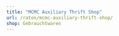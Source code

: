 ```yaml
---
title: "MCMC Auxiliary Thrift Shop"
url: /raton/mcmc-auxiliary-thrift-shop/
shop: Gebrauchtwaren
---
```

